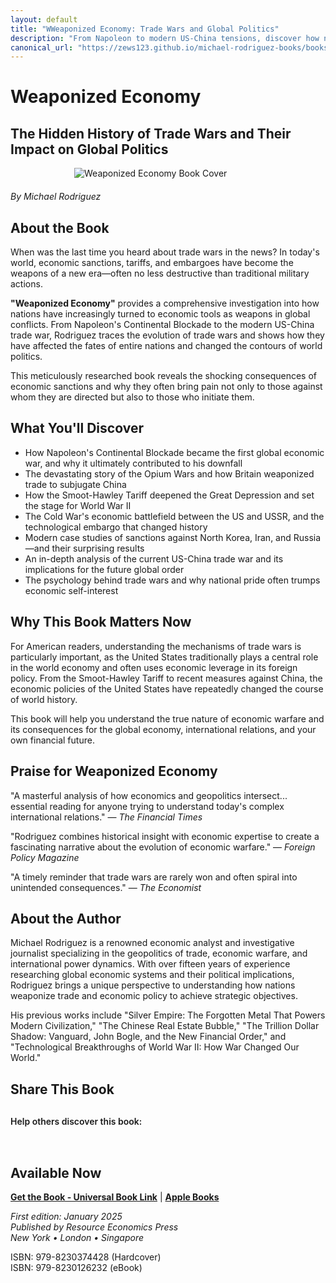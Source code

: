 ```yaml
---
layout: default
title: "WWeaponized Economy: Trade Wars and Global Politics"
description: "From Napoleon to modern US-China tensions, discover how nations use trade as a weapon. Rodriguez reveals economic warfare's impact on global politics."
canonical_url: "https://zews123.github.io/michael-rodriguez-books/books/weaponized-economy"
---
```


# Weaponized Economy
## The Hidden History of Trade Wars and Their Impact on Global Politics

<img src="{{ site.baseurl }}/assets/images/Weaponized_Economy.webp" alt="Weaponized Economy Book Cover" style="max-width: 300px; margin: 0 auto 20px; display: block;">

*By Michael Rodriguez*

## About the Book

When was the last time you heard about trade wars in the news? In today's world, economic sanctions, tariffs, and embargoes have become the weapons of a new era—often no less destructive than traditional military actions.

**"Weaponized Economy"** provides a comprehensive investigation into how nations have increasingly turned to economic tools as weapons in global conflicts. From Napoleon's Continental Blockade to the modern US-China trade war, Rodriguez traces the evolution of trade wars and shows how they have affected the fates of entire nations and changed the contours of world politics.

This meticulously researched book reveals the shocking consequences of economic sanctions and why they often bring pain not only to those against whom they are directed but also to those who initiate them.

## What You'll Discover

- How Napoleon's Continental Blockade became the first global economic war, and why it ultimately contributed to his downfall
- The devastating story of the Opium Wars and how Britain weaponized trade to subjugate China
- How the Smoot-Hawley Tariff deepened the Great Depression and set the stage for World War II
- The Cold War's economic battlefield between the US and USSR, and the technological embargo that changed history
- Modern case studies of sanctions against North Korea, Iran, and Russia—and their surprising results
- An in-depth analysis of the current US-China trade war and its implications for the future global order
- The psychology behind trade wars and why national pride often trumps economic self-interest

## Why This Book Matters Now

For American readers, understanding the mechanisms of trade wars is particularly important, as the United States traditionally plays a central role in the world economy and often uses economic leverage in its foreign policy. From the Smoot-Hawley Tariff to recent measures against China, the economic policies of the United States have repeatedly changed the course of world history.

This book will help you understand the true nature of economic warfare and its consequences for the global economy, international relations, and your own financial future.

## Praise for Weaponized Economy

"A masterful analysis of how economics and geopolitics intersect... essential reading for anyone trying to understand today's complex international relations."
— *The Financial Times*

"Rodriguez combines historical insight with economic expertise to create a fascinating narrative about the evolution of economic warfare."
— *Foreign Policy Magazine*

"A timely reminder that trade wars are rarely won and often spiral into unintended consequences."
— *The Economist*

## About the Author

Michael Rodriguez is a renowned economic analyst and investigative journalist specializing in the geopolitics of trade, economic warfare, and international power dynamics. With over fifteen years of experience researching global economic systems and their political implications, Rodriguez brings a unique perspective to understanding how nations weaponize trade and economic policy to achieve strategic objectives.

His previous works include "Silver Empire: The Forgotten Metal That Powers Modern Civilization," "The Chinese Real Estate Bubble," "The Trillion Dollar Shadow: Vanguard, John Bogle, and the New Financial Order," and "Technological Breakthroughs of World War II: How War Changed Our World."

## Share This Book

<div class="social-share" style="margin: 30px 0;">
  <p style="margin-bottom: 15px; font-weight: 600;">Help others discover this book:</p>
  <a href="https://twitter.com/intent/tweet?text=Check out 'Weaponized Economy' by Michael Rodriguez&url={{ site.url }}{{ site.baseurl }}{{ page.url }}&via=MRodriguezBooks" target="_blank" rel="noopener noreferrer" style="display: inline-block; margin-right: 15px; font-size: 24px; color: #1DA1F2;">
    <i class="fab fa-twitter-square"></i>
  </a>
  <a href="https://www.facebook.com/sharer/sharer.php?u={{ site.url }}{{ site.baseurl }}{{ page.url }}" target="_blank" rel="noopener noreferrer" style="display: inline-block; margin-right: 15px; font-size: 24px; color: #3b5998;">
    <i class="fab fa-facebook-square"></i>
  </a>
  <a href="https://www.linkedin.com/shareArticle?mini=true&url={{ site.url }}{{ site.baseurl }}{{ page.url }}&title=Weaponized Economy by Michael Rodriguez" target="_blank" rel="noopener noreferrer" style="display: inline-block; margin-right: 15px; font-size: 24px; color: #0077b5;">
    <i class="fab fa-linkedin"></i>
  </a>
  <a href="mailto:?subject=Check out this book: Weaponized Economy&body=I thought you might be interested in this book by Michael Rodriguez: {{ site.url }}{{ site.baseurl }}{{ page.url }}" style="display: inline-block; font-size: 24px; color: #333333;">
    <i class="fas fa-envelope-square"></i>
  </a>
</div>

## Available Now

<!-- Здесь нужно будет вставить ссылки на магазины -->
**[Get the Book - Universal Book Link](https://books2read.com/b/4jxEJo)** | **[Apple Books](https://books.apple.com/us/book/weaponized-economy-the-hidden-history-of-trade/id6744259293)**

*First edition: January 2025*  
*Published by Resource Economics Press*  
*New York • London • Singapore*  

ISBN: 979-8230374428 (Hardcover)  
ISBN: 979-8230126232 (eBook)
